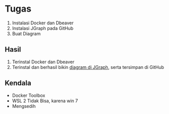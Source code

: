 # Tugas
1. Instalasi Docker dan Dbeaver
2. Instalasi JGraph pada GitHub
3. Buat Diagram

## Hasil
1. Terinstal Docker dan Dbeaver
2. Terinstal dan berhasil bikin [diagram di JGraph](./Contoh%Diagram.drawio), serta tersimpan di GitHub

## Kendala
- Docker Toolbox
- WSL 2 Tidak Bisa, karena win 7
- Mengsedih
